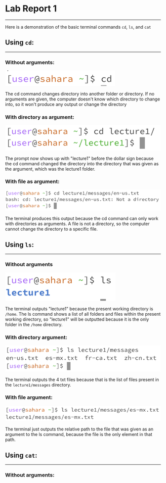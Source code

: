 # Lab Report 1
---
Here is a demonstration of the basic terminal commands `cd`, `ls`, and `cat`

## Using `cd`:
---
### Without arguments:
![Image](cd_no_commands.png)

The cd command changes directory into another folder or directory. If no arguments are given, the computer doesn't know which directory to change into, so it won't produce any output or change the directory

### With directory as argument:
![Image](cd_directory_arg.png)

The prompt now shows up with "lecture1" before the dollar sign because the cd command changed the directory into the directory that was given as the argument, which was the lecture1 folder. 

### With file as argument:
![Image](cd_file_arg.png)

The terminal produces this output because the cd command can only work with directories as arguments. A file is not a directory, so the computer cannot change the directory to a specific file. 

## Using `ls`: 
---
### Without arguments
![Image](ls_no_args.png)

The terminal outputs "lecture1" because the present working directory is `/home`. The ls command shows a list of all folders and files within the present working directory, so "lecture1" will be outputted because it is the only folder in the `/home` directory.

### With directory argument:
![Image](ls_directory_arg.png)

The terminal outputs the 4 txt files because that is the list of files present in the `lecture1/messages` directory.

### With file argument:
![Image](ls_file_arg.png)

The terminal just outputs the relative path to the file that was given as an argument to the ls command, because the file is the only element in that path.

## Using `cat`:
---
### Without arguments:

